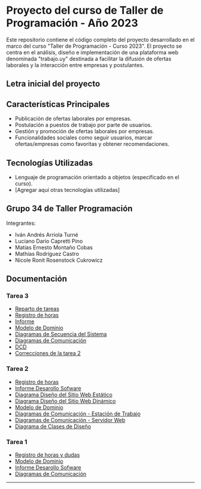 # Proyecto del curso de Taller de Programación - Año 2023
Este repositorio contiene el código completo del proyecto desarrollado en el marco del curso "Taller de Programación - Curso 2023".
El proyecto se centra en el análisis, diseño e implementación de una plataforma web denominada "trabajo.uy" 
destinada a facilitar la difusión de ofertas laborales y la interacción entre empresas y postulantes.

## Letra inicial del proyecto


## Características Principales
- Publicación de ofertas laborales por empresas.
- Postulación a puestos de trabajo por parte de usuarios.
- Gestión y promoción de ofertas laborales por empresas.
- Funcionalidades sociales como seguir usuarios, marcar ofertas/empresas como favoritas y obtener recomendaciones.

## Tecnologías Utilizadas
- Lenguaje de programación orientado a objetos (especificado en el curso).
- [Agregar aquí otras tecnologías utilizadas]

## Grupo 34 de Taller Programación
Integrantes:
- Iván Andrés Arriola Turné
- Luciano Dario Capretti Pino
- Matías Ernesto Montaño Cobas
- Mathías Rodríguez Castro
- Nicole Ronit Rosenstock Cukrowicz

## Documentación

### Tarea 3
- [Reparto de tareas](https://docs.google.com/spreadsheets/d/1qZyLDa2huPWdnkLSsEG9VSBYwYoir6YvsJw0UnizM2s/edit?usp=sharing)
- [Registro de horas](https://docs.google.com/spreadsheets/d/1wJhPTh31mYmj0IF9E9dGdcg4sxZP49jFfUM-NN3Eq1w/edit?usp=sharing)
- [Informe](https://es.overleaf.com/4149825336gpwsqqvcfrzq)
- [Modelo de Dominio](https://drive.google.com/file/d/1C3vsr8-NwEU4rnE23exVJ2q3CvJFs_fC/view?usp=sharing)
- [Diagramas de Secuencia del Sistema](https://drive.google.com/file/d/1LMO8HSqCtbD8KwgY-wmlSRwuLrOjhTf_/view?usp=sharing)
- [Diagramas de Comunicación](https://drive.google.com/file/d/1ZBKfY9ngWnogqydSk2QLHm_SCx2_qHrZ/view?usp=sharing)
- [DCD](https://drive.google.com/file/d/1ZuuzEVHg7DgnLPWb4b8OIgJ_ig0i_b7E/view?usp=sharing)
- [Correcciones de la tarea 2](https://docs.google.com/document/d/1vljbMSK0CAwpS5Q-Wd2h-UAGJXZIPw_VT_4cxfE5oAE/edit#heading=h.afnbqgdseyjf)

### Tarea 2
- [Registro de horas](https://docs.google.com/spreadsheets/d/1dEbt70OwftKQ3KHZ7Amuyn-5kq7uN4WX4W7bvQ8wxTI/edit?usp=sharing)
- [Informe Desarollo Sofware](https://es.overleaf.com/4957925397fcwvpypxsghp)
- [Diagrama Diseño del Sitio Web Estático](https://drive.google.com/file/d/1l3PYSaRAART0uNpgkzCcz97ZwAcMnlh2/view?usp=sharing)
- [Diagrama Diseño del Sitio Web Dinámico](https://drive.google.com/file/d/10s8C-s7X1TTVPwEa1RFUKoJvzkkavoXi/view?usp=sharing)
- [Modelo de Dominio](https://drive.google.com/file/d/1ggbjmu8dFq1V5ZP4JuESuaGTEzItcNtZ/view?usp=sharing)
- [Diagramas de Comunicación - Estación de Trabajo](https://drive.google.com/file/d/1klhcRX1nEwdtC1dl2qR8EZJU8koLYnRa/view?usp=sharing)
- [Diagramas de Comunicación - Servidor Web](https://drive.google.com/file/d/1b3uGfnW6BM4E6qffAm-H0RDo5oOnWQOn/view?usp=sharing)
- [Diagrama de Clases de Diseño](https://drive.google.com/file/d/1UTM3nbxOgrl35PUtNHYQe5PdxRZi0zrN/view?usp=sharing)

### Tarea 1
- [Registro de horas y dudas](https://docs.google.com/spreadsheets/d/1rDxB1kNRrT0vtlKjz8OwbEijFjuTVybEsvGcVFtReuo/edit?usp=sharing)
- [Modelo de Dominio](https://drive.google.com/file/d/1E8N8ACG-v7KnzVv4s44DHo7ghK5UbD6U/view?usp=sharing)
- [Informe Desarollo Sofware](https://es.overleaf.com/2682928186hdkjphkrmrvb)
- [Diagramas de Comunicación](https://drive.google.com/file/d/1xEXGNj2Vtmx2TWz37Y0g0B64pAf9m2hY/view?usp=sharing)

---


